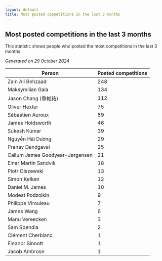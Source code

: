 ```yaml
---
layout: default
title: Most posted competitions in the last 3 months
---
```

## Most posted competitions in the last 3 months
This statistic shows people who posted the most competitions in the last 3 months.

*Generated on 29 October 2024*

| Person | Posted competitions |
| --- | --- |
| Zain Ali Behzaad | 248 |
| Maksymilian Gala | 134 |
| Jason Chang (章維祐) | 112 |
| Oliver Hexter | 75 |
| Sébastien Auroux | 59 |
| James Holdsworth | 46 |
| Sukesh Kumar | 39 |
| Nguyễn Hải Dương | 29 |
| Pranav Dandgaval | 25 |
| Callum James Goodyear-Jørgensen | 21 |
| Einar Martin Sandvik | 18 |
| Piotr Olszewski | 13 |
| Simon Kellum | 12 |
| Daniel M. James | 10 |
| Modest Podzolkin | 9 |
| Philippe Virouleau | 7 |
| James Wang | 6 |
| Manu Vereecken | 3 |
| Sam Spendla | 2 |
| Clément Cherblanc | 1 |
| Eleanor Sinnott | 1 |
| Jacob Ambrose | 1 |
